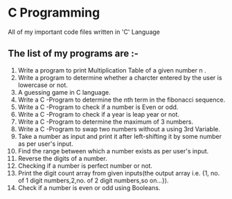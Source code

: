 #  C Programming
 All of my important code files written in 'C' Language 
 ## The list of my programs are :-
 1.  Write a program to print Multiplication Table of a given number n .
 2.  Write a program to determine whether a charcter entered by the user is lowercase or not.
 3.  A guessing game in C language.
 4.  Write a C -Program to determine the nth term in the fibonacci sequence.
 5.  Write a C -Program to check if a number is Even or odd.
 6.  Write a C -Program to check if a year is leap year or not.
 7.  Write a C -Program to determine the maximum of 3 numbers.
 8.  Write a C -Program to swap two numbers without a using 3rd Variable.
 9.  Take a number as input and print it after left-shifting it by some number as per user's input.
 10. Find the range between which a number exists as per user's input.
 11. Reverse the digits of a number.
 12. Checking if a number is perfect number or not.
 13. Print the digit count array from given inputs(the output array i.e. {1, no. of 1 digit numbers,2,no. of 2 digit numbers,so on...}).
 14. Check if a number is even or odd using Booleans.

